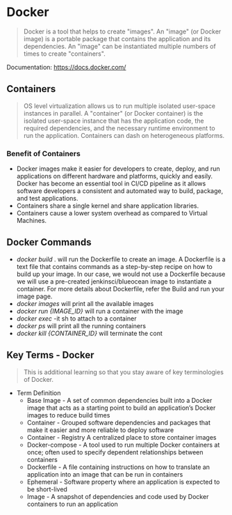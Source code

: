 # Docker
> Docker is a tool that helps to create "images". An "image" (or Docker image) is a portable package that contains the application and its dependencies. An "image" can be instantiated multiple numbers of times to create "containers".

Documentation: https://docs.docker.com/

## Containers
> OS level virtualization allows us to run multiple isolated user-space instances in parallel. A "container" (or Docker container) is the isolated user-space instance that has the application code, the required dependencies, and the necessary runtime environment to run the application. Containers can dash on heterogeneous platforms.

### Benefit of Containers
- Docker images make it easier for developers to create, deploy, and run applications on different hardware and platforms, quickly and easily. Docker has become an essential tool in CI/CD pipeline as it allows software developers a consistent and automated way to build, package, and test applications.
- Containers share a single kernel and share application libraries.
- Containers cause a lower system overhead as compared to Virtual Machines.

## Docker Commands

- *docker build* . will run the Dockerfile to create an image. A Dockerfile is a text file that contains commands as a step-by-step recipe on how to build up your image. In our case, we would not use a Dockerfile because we will use a pre-created jenkinsci/blueocean image to instantiate a container. For more details about Dockerfile, refer the Build and run your image page.
- *docker images* will print all the available images
- *docker run {IMAGE_ID}* will run a container with the image
- *docker exec* -it sh to attach to a container
- *docker ps* will print all the running containers
- *docker kill {CONTAINER_ID}* will terminate the cont

## Key Terms - Docker
> This is additional learning so that you stay aware of key terminologies of Docker.

- Term	Definition
  - Base Image - A set of common dependencies built into a Docker image that acts as a starting point to build an application’s Docker images to reduce build times
  - Container	- Grouped software dependencies and packages that make it easier and more reliable to deploy software
  - Container - Registry	A centralized place to store container images
  - Docker-compose - A tool used to run multiple Docker containers at once; often used to specify dependent relationships between containers
  - Dockerfile - A file containing instructions on how to translate an application into an image that can be run in containers
  - Ephemeral	- Software property where an application is expected to be short-lived
  - Image	- A snapshot of dependencies and code used by Docker containers to run an application
